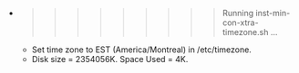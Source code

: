 * >>>>>>>>> Running inst-min-con-xtra-timezone.sh ...
  * Set time zone to EST (America/Montreal) in /etc/timezone.
  * Disk size = 2354056K. Space Used = 4K.
